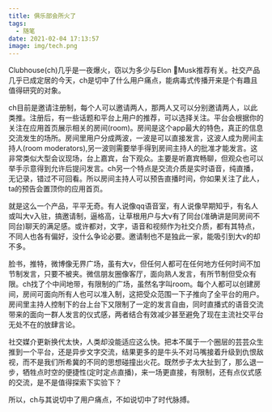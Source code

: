 ```yaml
---
title: 俱乐部会所火了
tags:
  - 随笔
date: 2021-02-04 17:13:57
image: img/tech.png
---
```

Clubhouse(ch)几乎是一夜爆火，窃以为多少与Elon Musk推荐有关。社交产品几乎已成定居的今天，ch是切中了什么用户痛点，能病毒式传播开来是个有趣且值得研究的对象。

ch目前是邀请注册制，每个人可以邀请两人，那两人又可以分别邀请两人，以此类推。注册后，有一些话题和平台上用户的推荐，可以选择关注。平台会根据你的关注在应用首页展示相关的房间(room)。房间是这个app最大的特色，真正的信息交流发生的场所。房间里用户分成两波，一波是可以直接发言，这波人成为房间主持人(room moderators),另一波则需要举手得到房间主持人的批准才能发言。这非常类似大型会议现场，台上嘉宾，台下观众。主要是听嘉宾畅聊，但观众也可以举手示意得到允许后提问发言。ch另一个特点是交流介质是实时语音，纯直播，无记录，错过不可回看。所以房间主持人可以预告直播时间，你如果关注了此人，ta的预告会置顶你的应用首页。

就是这么一个产品，平平无奇。有人说像qq语音室，有人说像早期知乎，有名人或叫大v入驻，搞邀请制，逼格高，让草根用户与大v有了同台(准确讲是同房间不同台)聊天的满足感。或许都对，文字，语音和视频作为社交介质，都有其特点，不同人也各有偏好，没什么争论必要。邀请制也不是独此一家，能吸引到大v的却不多。

脸书，推特，微博像无界广场，虽有大v，但任何人都可在任何地方任何时间不加节制发言，只要不被夹。微信朋友圈像客厅，面向熟人发言，有所节制但受众有限。ch找了个中间地带，有限制的广场，虽然名字叫room。每个人都可以创建房间，房间可面向所有人也可以准入制，这把受众范围一下子推向了全平台的用户。房间里主持人控制下的台上台下又限制了一定的发言自由，同时直播式的语音交流带来的面向一群人发言的仪式感，两者结合有效减少甚至避免了现在主流社交平台无处不在的放肆言论。

社交媒介更新换代太快，人类却没能适应这么快。把本不属于一个圈层的芸芸众生推到一个平台，还是异步文字交流，结果更多的是牛头不对马嘴接着升级到仇恨敌视，而不是我们所希冀的不同的思想碰撞出火花。既然步子太大扯到了，那么退一步，牺牲点时空的便捷性(定时定点直播)，来一场更直接，有限制，还有点仪式感的交流，是不是值得探索下实验下？

所以，ch与其说切中了用户痛点，不如说切中了时代脉搏。